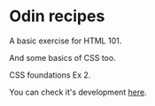 <h1>Odin recipes</h1>
<p>A basic exercise for HTML 101.</p>
<p>And some basics of CSS too.</p>
<p>CSS foundations Ex 2.</p>
<p>You can check it's development <a href="https://pacorocha.github.io/odin-recipes/" target="_blank">here</a>.